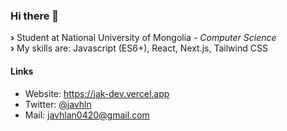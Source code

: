 ### Hi there 👋

<b>›</b> Student at National University of Mongolia <i>- Computer Science </i><br>
<b>›</b> My skills are: Javascript (ES6+), React, Next.js, Tailwind CSS<br>

#### Links
- Website: https://jak-dev.vercel.app
- Twitter: [@javhln](https://twitter.com/javhln)
- Mail: <a target="_blank" rel="me noreferrer" href="mailto:javhlan0420@gmail.com">javhlan0420@gmail.com</a>

